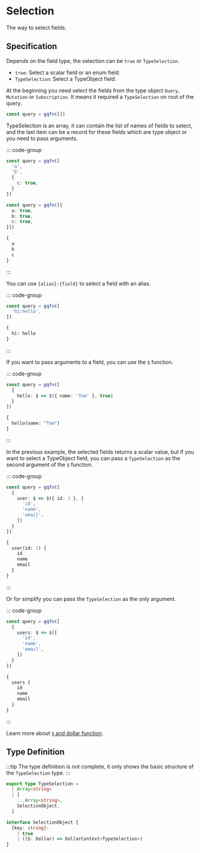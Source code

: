 # Selection

The way to select fields.

## Specification

Depends on the field type, the selection can be `true` or `TypeSelection`.

- `true`: Select a scalar field or an enum field.
- `TypeSelection`: Select a TypeObject field.

At the beginning you need select the fields from the type object `Query`, `Mutation` or `Subscription`. It means it required a `TypeSelection` on root of the query.

```ts
const query = gqfn([])
```

TypeSelection is an array, it can contain the list of names of fields to select, and the last item can be a record for these fields which are type object or you need to pass arguments.

::: code-group
```ts [Query Builder]
const query = gqfn([
  'a',
  'b',
  {
    c: true,
  }
])
```

```ts [Another]
const query = gqfn([{
  a: true,
  b: true,
  c: true,
}])
```

```graphql [GraphQL Query]
{
  a
  b
  c
}
```
:::

You can use `{alias}:{field}` to select a field with an alias.

::: code-group
```ts [Query Builder]
const query = gqfn([
  'hi:hello',
])
```

```graphql [GraphQL Query]
{
  hi: hello
}
```
:::

If you want to pass arguments to a field, you can use the `$` function.

::: code-group
```ts [Query Builder]
const query = gqfn([
  {
    hello: $ => $({ name: 'Tom' }, true)
  }
])
```

```graphql [GraphQL Query]
{
  hello(name: "Tom")
}
```
:::

In the previous example, the selected fields returns a scalar value, but if you want to select a TypeObject field, you can pass a `TypeSelection` as the second argument of the `$` function.

::: code-group
```ts [Query Builder]
const query = gqfn([
  {
    user: $ => $({ id: 1 }, [
      'id',
      'name',
      'email',
    ])
  }
])
```

```graphql [GraphQL Query]
{
  user(id: 1) {
    id
    name
    email
  }
}
```
:::

Or for simplify you can pass the `TypeSelection` as the only argument.

::: code-group
```ts [Query Builder]
const query = gqfn([
  {
    users: $ => $([
      'id',
      'name',
      'email',
    ])
  }
])
```

```graphql [GraphQL Query]
{
  users {
    id
    name
    email
  }
}
```
:::

Learn more about [`$` and dollar function](./dollar).

## Type Definition

:::tip
The type definition is not complete, it only shows the basic structure of the `TypeSelection` type.
:::

```ts
export type TypeSelection =
  | Array<string>
  | [
    ...Array<string>,
    SelectionObject,
  ]

interface SelectionObject {
  [key: string]:
    | true
    | (($: Dollar) => DollarContext<TypeSelection>)
}
```
